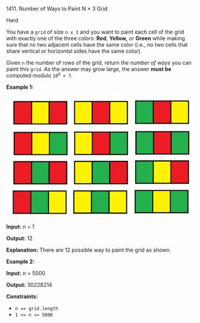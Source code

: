1411\. Number of Ways to Paint N × 3 Grid

Hard

You have a `grid` of size `n x 3` and you want to paint each cell of the grid with exactly one of the three colors: **Red**, **Yellow,** or **Green** while making sure that no two adjacent cells have the same color (i.e., no two cells that share vertical or horizontal sides have the same color).

Given `n` the number of rows of the grid, return _the number of ways_ you can paint this `grid`. As the answer may grow large, the answer **must be** computed modulo <code>10<sup>9</sup> + 7</code>.

**Example 1:**

![](e1.png)

**Input:** n = 1

**Output:** 12

**Explanation:** There are 12 possible way to paint the grid as shown.

**Example 2:**

**Input:** n = 5000

**Output:** 30228214

**Constraints:**

*   `n == grid.length`
*   `1 <= n <= 5000`